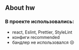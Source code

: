 
## About hw
### В проекте использовались:
+ react, Eslint, Prettier, StyleLint
+ конфиги recommended
+ бандлер не использовался :unamused:
  



